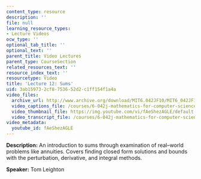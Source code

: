 ```yaml
---
content_type: resource
description: ''
file: null
learning_resource_types:
- Lecture Videos
ocw_type: ''
optional_tab_title: ''
optional_text: ''
parent_title: Video Lectures
parent_type: CourseSection
related_resources_text: ''
resource_index_text: ''
resourcetype: Video
title: 'Lecture 12: Sums'
uid: 3ab15973-2cf8-7536-52d2-c1ff154f1a4a
video_files:
  archive_url: http://www.archive.org/download/MIT6.042JF10/MIT6_042JF10_lec12_300k.mp4
  video_captions_file: /courses/6-042j-mathematics-for-computer-science-fall-2010/c0ebc685934558d9839900cf64f16c97_fAeShezAGLE.vtt
  video_thumbnail_file: https://img.youtube.com/vi/fAeShezAGLE/default.jpg
  video_transcript_file: /courses/6-042j-mathematics-for-computer-science-fall-2010/35c5b44faacb08f9bcd51cdf5d22506e_fAeShezAGLE.pdf
video_metadata:
  youtube_id: fAeShezAGLE
---
```


**Description:** An introduction to sums through examination of real–world problems like annuities. Covers finding closed form solutions and bounds with the perturbation, derivative, and integral methods.

**Speaker:** Tom Leighton
